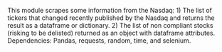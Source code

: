 This module scrapes some information from the Nasdaq: 1) The list of tickers that changed recently published by the Nasdaq and returns the result as a dataframe or dictionary. 2) The list of non compliant stocks (risking to be delisted) returned as an object with dataframe attributes. Dependencies: Pandas, requests, random, time, and selenium.
